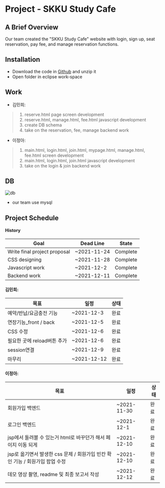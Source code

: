 # Project - SKKU Study Cafe

## A Brief Overview
Our team created the "SKKU Study Cafe" website with login, sign up, seat reservation, pay fee, and manage reservation functions.

## Installation
- Download the code in [Github](https://github.com/jjeongah/Web-Programming-Backend) and unzip it
- Open folder in eclipse work-space

## Work

-   김민희:

> 1. reserve.html page screen development
> 2. reserve.html, manage.html, fee.html javascript development
> 3. create DB schema 
> 4. take on the reservation, fee, manage backend work


-   이정아:

> 1. main.html, login.html, join.html, mypage.html, manage.html, fee.html screen development
> 2. main.html, login.html, join.html javascript development
> 3. take on the login & join backend work  

## DB
![db](https://user-images.githubusercontent.com/65378914/145676127-65a12c2e-d111-4dee-b80a-8fdea406982a.png)
* our team use mysql

## Project Schedule
#### History
| Goal                           | Dead Line                 | State |
|--------------------------------|----------------------|--------|
| Write final project proposal   | ~2021-11-24 | Complete    |
| CSS designing   | ~2021-11-28 | Complete     |
| Javascript work   | ~2021-12-2 | Complete     |
| Backend work   | ~2021-12-11 | Complete     |

#### 김민희:
| 목표                           | 일정                 | 상태 |
|--------------------------------|----------------------|--------|
| 예약/반납/요금충전 기능   | ~2021-12-3 | 완료     |
| 연장기능_front / back  | ~2021-12-5 | 완료     |
| CSS 수정   | ~2021-12-6 | 완료     |
| 필요한 곳에 reload버튼 추가   | ~2021-12-6 | 완료     |
| session연결 | ~2021-12-9 |  완료   |
| 마무리 | ~2021-12-12 |  완료    |


#### 이정아:
| 목표                           | 일정                 | 상태 |
|--------------------------------|----------------------|--------|
| 회원가입 백엔드    |~2021-11-30        | 완료       |
| 로그인 백엔드    |~2021-12-1        | 완료       |
| jsp에서 돌려볼 수 있는거 html로 바꾸던가 해서 페이지 이동 되게    | ~2021-12-10       |    완료     |
| jsp로 옮기면서 발생한 css 문제 / 회원가입 빈칸 확인 기능 / 회원가입 팝업 수정    |~2021-12-10      |     완료     |
| 데모 영상 촬영, readme 및 최종 보고서 작성 | ~2021-12-12 |   완료     ||

